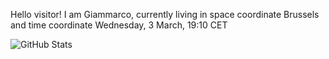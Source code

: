 Hello visitor! I am Giammarco, currently living in space coordinate Brussels and time coordinate Wednesday, 3 March, 19:10 CET

![GitHub Stats](https://github-readme-stats.vercel.app/api?username=grcasanova)
